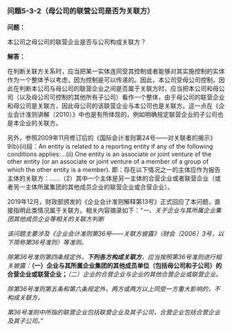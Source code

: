 ### 问题5-3-2（母公司的联营公司是否为关联方）

**问题：**

本公司之母公司的联营企业是否与公司构成关联方？

**解答：**

在判断关联方关系时，应当把某一实体连同受其控制或者能够对其实施控制的实体作为一个整体予以考虑，因为控制是可以传递的。因此，本公司受母公司控制，因此在判断本公司与母公司的联营企业之间是否属于关联方时，应当把本公司和母公司（以及母公司可控制的其他所有子公司）看作一个整体，由于母公司的联营企业和母公司是关联方，因此母公司的该联营企业与本公司也是关联方。这一点在《企业会计准则讲解（2010）》中也是有所体现的，例如明确规定联营企业的子公司也是本企业的关联方。

另外，参照2009年11月修订后的《国际会计准则第24号——对关联者的揭示》9(b)(ii)段：An
entity is related to a reporting entity if any of the following conditions
applies:…(ii) One entity is an associate or joint venture of the other entity
(or an associate or joint venture of a member of a group of which the other
entity is a member).
即：存在以下情况之一的主体应作为报告主体的关联方：……（2）其中一个主体是另一主体的合营企业或者联营企业（或者另一主体所属集团的其他成员企业的联营企业或合营企业）。

2019年12月，财政部颁发的《企业会计准则解释第13号》正式回应了本问题，直接指明此类情况属于关联方。相关内容摘录如下：“*一、关于企业与其所属企业集团其他成员企业等相关的关联方判断*

*该问题主要涉及《企业会计准则第36号——关联方披露》（财会〔2006〕3号，以下简称第36号准则）等准则。*

*除第36号准则第四条规定外，***下列各方构成关联方***，应当按照第36号准则进行相关披露：***（一）企业与其所属企业集团的其他成员单位（包括母公司和子公司）的合营企业或联营企业；***（二）企业的合营企业与企业的其他合营企业或联营企业。*

*除第36号准则第五条和第六条规定外，两方或两方以上同受一方重大影响的，不构成关联方。*

*第36号准则中所指的联营企业包括联营企业及其子公司，合营企业包括合营企业及其子公司。*”